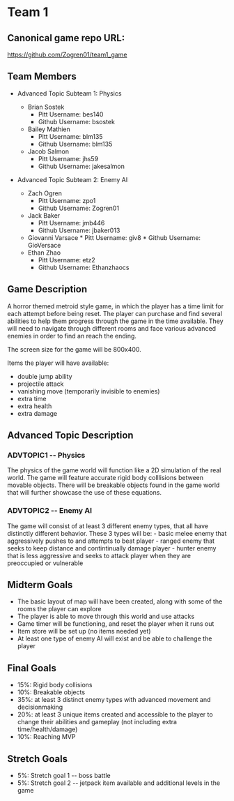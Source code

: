 # Team 1

## Canonical game repo URL:

https://github.com/Zogren01/team1_game

## Team Members
* Advanced Topic Subteam 1: Physics

	* Brian Sostek
		* Pitt Username: bes140
		* Github Username: bsostek
	* Bailey Mathien
		* Pitt Username: blm135
		* Github Username: blm135
	* Jacob Salmon
		* Pitt Username: jhs59
		* Github Username: jakesalmon

* Advanced Topic Subteam 2: Enemy AI

	* Zach Ogren
		* Pitt Username: zpo1
		* Github Username: Zogren01
	* Jack Baker
		* Pitt Username: jmb446
		* Github Username: jbaker013
	* Giovanni Varsace
			* Pitt Username: giv8
			* Github Username: GioVersace
	* Ethan Zhao
		* Pitt Username: etz2
		* Github Username: Ethanzhaocs


## Game Description

A horror themed metroid style game, in which the player has a time limit for each attempt before being reset. The player can purchase and find several abilities to help them progress through the game in the time available. They will need to navigate through different rooms and face various advanced enemies in order to find an reach the ending. 

The screen size for the game will be 800x400.

Items the player will have available:
* double jump ability
* projectile attack
* vanishing move (temporarily invisible to enemies)
* extra time
* extra health
* extra damage

## Advanced Topic Description

### ADVTOPIC1 -- Physics

The physics of the game world will function like a 2D simulation of the real world. The game will feature accurate rigid body colllisions between movable objects. There will be breakable objects found in the game world that will further showcase the use of these equations.
    
### ADVTOPIC2 -- Enemy AI

The game will consist of at least 3 different enemy types, that all have distinctly different behavior. These 3 types will be:
	- basic melee enemy that aggressively pushes to and attempts to beat player
	- ranged enemy that seeks to keep distance and contintinually damage player
	- hunter enemy that is less aggressive and seeks to attack player when they are preoccupied or vulnerable


## Midterm Goals

* The basic layout of map will have been created, along with some of the rooms the player can explore
* The player is able to move through this world and use attacks
* Game timer will be functioning, and reset the player when it runs out
* Item store will be set up (no items needed yet)
* At least one type of enemy AI will exist and be able to challenge the player

## Final Goals

* 15%: Rigid body collisions
* 10%: Breakable objects
* 35%: at least 3 distinct enemy types with advanced movement and decisionmaking
* 20%: at least 3 unique items created and accessible to the player to change their abilities and gameplay (not including extra time/health/damage)
* 10%: Reaching MVP

## Stretch Goals

* 5%: Stretch goal 1 -- boss battle
* 5%: Stretch goal 2 -- jetpack item available and additional levels in the game 
